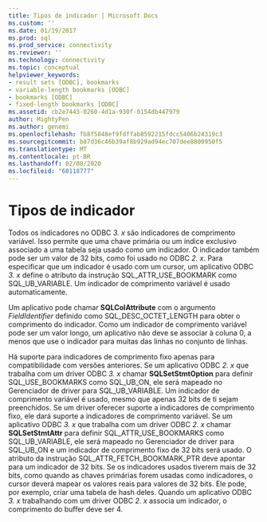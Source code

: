 ```yaml
---
title: Tipos de indicador | Microsoft Docs
ms.custom: ''
ms.date: 01/19/2017
ms.prod: sql
ms.prod_service: connectivity
ms.reviewer: ''
ms.technology: connectivity
ms.topic: conceptual
helpviewer_keywords:
- result sets [ODBC], bookmarks
- variable-length bookmarks [ODBC]
- bookmarks [ODBC]
- fixed-length bookmarks [ODBC]
ms.assetid: cb2e7443-0260-4d1a-930f-0154db447979
author: MightyPen
ms.author: genemi
ms.openlocfilehash: fb8f5848ef9fdffab8592215fdcc5406b24319c3
ms.sourcegitcommit: b87d36c46b39af8b929ad94ec707dee8800950f5
ms.translationtype: MT
ms.contentlocale: pt-BR
ms.lasthandoff: 02/08/2020
ms.locfileid: "68118777"
---
```

# <a name="bookmark-types"></a>Tipos de indicador
Todos os indicadores no ODBC *3. x* são indicadores de comprimento variável. Isso permite que uma chave primária ou um índice exclusivo associado a uma tabela seja usado como um indicador. O indicador também pode ser um valor de 32 bits, como foi usado no ODBC *2. x*. Para especificar que um indicador é usado com um cursor, um aplicativo ODBC *3. x* define o atributo da instrução SQL_ATTR_USE_BOOKMARK como SQL_UB_VARIABLE. Um indicador de comprimento variável é usado automaticamente.  
  
 Um aplicativo pode chamar **SQLColAttribute** com o argumento *FieldIdentifier* definido como SQL_DESC_OCTET_LENGTH para obter o comprimento do indicador. Como um indicador de comprimento variável pode ser um valor longo, um aplicativo não deve se associar à coluna 0, a menos que use o indicador para muitas das linhas no conjunto de linhas.  
  
 Há suporte para indicadores de comprimento fixo apenas para compatibilidade com versões anteriores. Se um aplicativo ODBC *2. x* que trabalha com um driver ODBC *3. x* chamar **SQLSetStmtOption** para definir SQL_USE_BOOKMARKS como SQL_UB_ON, ele será mapeado no Gerenciador de driver para SQL_UB_VARIABLE. Um indicador de comprimento variável é usado, mesmo que apenas 32 bits de ti sejam preenchidos. Se um driver oferecer suporte a indicadores de comprimento fixo, ele dará suporte a indicadores de comprimento variável. Se um aplicativo ODBC *3. x* que trabalha com um driver ODBC *2. x* chamar **SQLSetStmtAttr** para definir SQL_ATTR_USE_BOOKMARKS como SQL_UB_VARIABLE, ele será mapeado no Gerenciador de driver para SQL_UB_ON e um indicador de comprimento fixo de 32 bits será usado. O atributo da instrução SQL_ATTR_FETCH_BOOKMARK_PTR deve apontar para um indicador de 32 bits. Se os indicadores usados tiverem mais de 32 bits, como quando as chaves primárias forem usadas como indicadores, o cursor deverá mapear os valores reais para valores de 32 bits. Ele pode, por exemplo, criar uma tabela de hash deles. Quando um aplicativo ODBC *3. x* trabalhando com um driver ODBC *2. x* associa um indicador, o comprimento do buffer deve ser 4.
